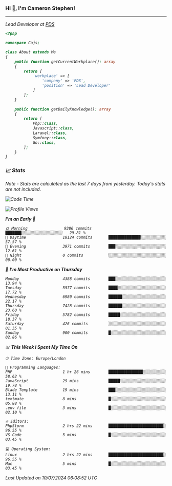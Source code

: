 ### Hi 👋, I'm Cameron Stephen!
<hr>
<p><em>Lead Developer at <a href="https://prindatasolutions.co.uk">PDS</a></p>


```php
<?php

namespace Cajs;

class About extends Me
{
    public function getCurrentWorkplace(): array
    {
        return [
            'workplace' => [
                'company' => 'PDS',
                'position' => 'Lead Developer'
            ]
        ];
    }

    public function getDailyKnowledge(): array
    {
        return [
            Php::class,
            Javascript::class,
            Laravel::class,
            Symfony::class,
            Go::class,
        ];
    }
}
```

### 📈 Stats
<p><em>Note - Stats are calculated as the last 7 days from yesterday. Today's stats are not included.</em></p>


<!--START_SECTION:waka-->
![Code Time](http://img.shields.io/badge/Code%20Time-3%2C867%20hrs%2048%20mins-blue)

![Profile Views](http://img.shields.io/badge/Profile%20Views-0-blue)

**I'm an Early 🐤** 

```text
🌞 Morning                9386 commits        ███████░░░░░░░░░░░░░░░░░░   29.81 % 
🌆 Daytime                18124 commits       ██████████████░░░░░░░░░░░   57.57 % 
🌃 Evening                3971 commits        ███░░░░░░░░░░░░░░░░░░░░░░   12.61 % 
🌙 Night                  0 commits           ░░░░░░░░░░░░░░░░░░░░░░░░░   00.00 % 
```
📅 **I'm Most Productive on Thursday** 

```text
Monday                   4388 commits        ███░░░░░░░░░░░░░░░░░░░░░░   13.94 % 
Tuesday                  5577 commits        ████░░░░░░░░░░░░░░░░░░░░░   17.72 % 
Wednesday                6980 commits        ██████░░░░░░░░░░░░░░░░░░░   22.17 % 
Thursday                 7428 commits        ██████░░░░░░░░░░░░░░░░░░░   23.60 % 
Friday                   5782 commits        █████░░░░░░░░░░░░░░░░░░░░   18.37 % 
Saturday                 426 commits         ░░░░░░░░░░░░░░░░░░░░░░░░░   01.35 % 
Sunday                   900 commits         █░░░░░░░░░░░░░░░░░░░░░░░░   02.86 % 
```


📊 **This Week I Spent My Time On** 

```text
🕑︎ Time Zone: Europe/London

💬 Programming Languages: 
PHP                      1 hr 26 mins        ███████████████░░░░░░░░░░   58.62 % 
JavaScript               29 mins             █████░░░░░░░░░░░░░░░░░░░░   19.78 % 
Blade Template           19 mins             ███░░░░░░░░░░░░░░░░░░░░░░   13.11 % 
textmate                 8 mins              █░░░░░░░░░░░░░░░░░░░░░░░░   05.88 % 
.env file                3 mins              █░░░░░░░░░░░░░░░░░░░░░░░░   02.10 % 

🔥 Editors: 
PhpStorm                 2 hrs 22 mins       ████████████████████████░   96.55 % 
VS Code                  5 mins              █░░░░░░░░░░░░░░░░░░░░░░░░   03.45 % 

💻 Operating System: 
Linux                    2 hrs 22 mins       ████████████████████████░   96.55 % 
Mac                      5 mins              █░░░░░░░░░░░░░░░░░░░░░░░░   03.45 % 
```


 Last Updated on 10/07/2024 06:08:52 UTC
<!--END_SECTION:waka-->
